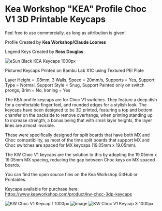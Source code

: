 # Kea Workshop "KEA" Profile Choc V1 3D Printable Keycaps

Feel free to use commercially, as long as attribution is given!

Profile Created by **Kea Workshop/Claude Loomes**

Legend Keys Created by **Ross Douglas**

![eSun Black KEA Keycaps 1000px](https://github.com/klouderone/kwchocv1keycaps/assets/136342173/b22c6a26-8cf0-4088-92b9-4bb383c04df7)

Pictured Keycaps Printed on Bambu Lab X1C using Textured PEI Plate

Layer Height = .08mm,
3 Walls,
Speed = 20mm/s,
Supports = Yes,
Support Type = Normal,
Support Style = Snug,
Support Painted only on switch prongs,
Brim = No,
Ironing = Yes

The KEA profile keycaps are for Choc V1 switches. They feature a deep dish for a comfortable finger feel, and rounded edges for a stylish look. The keycaps have been designed to be 3D printed, featuring a top and bottom chamfer on the backside to remove overhangs, when printing standing up to increase strength, a bonus being that with small layer heights, the layer lines are almost invisible.

These were specifically designed for split boards that have both MX and Choc compatibility, as most of the time split boards that support MX and Choc switches are spaced for MX keycaps (19.05mm x 19.05mm).

The KW Choc V1 keycaps are the solution to this by adopting the 19.05mm x 19.05mm MX spacing, reducing the gap between Choc keys on MX spaced boards.

You can find the open source files on the Kea Workshop GitHub or Printables.

Keycaps available for purchase here: https://www.keaworkshop.com/product/kw-choc-3dp-keycaps

![KW Choc V1 Keycap 1 1000px ](https://github.com/klouderone/kwchocv1keycaps/assets/136342173/fe14f961-8a48-4431-bf91-d87cf4a46852)
![image](https://github.com/klouderone/kwchocv1keycaps/assets/136342173/de070ffa-8e2a-4720-a428-e5b5e95ca5af)
![KW Choc V1 Keycap 3 1000px ](https://github.com/klouderone/kwchocv1keycaps/assets/136342173/4e941cb2-457c-480f-855f-f92ca84ea3c6)




